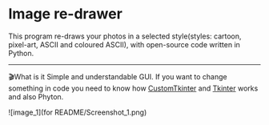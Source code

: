 # Image re-drawer
This program re-draws your photos in a selected style(styles: cartoon, pixel-art, ASCII and coloured ASCII), with open-source code written in Python.

---
🎬What is it
Simple and understandable GUI.
If you want to change something in code you need to know how [CustomTkinter](https://github.com/TomSchimansky/CustomTkinter/wiki) and  [Tkinter](https://docs.python.org/3/library/tkinter.html) works and also Phyton.

![image_1](for README/Screenshot_1.png)

